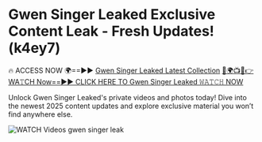 # Gwen Singer Leaked Exclusive Content Leak - Fresh Updates! (k4ey7)

🔥 ACCESS NOW 🌍==►► <a href="https://tinyurl.com/3fjeunct" rel="nofollow">Gwen Singer Leaked Latest Collection</a></h3>
[🔴🌍📺📱👉WA𝚃CH Now==►► CLICK HERE TO Gwen Singer Leaked 𝚆𝙰𝚃𝙲𝙷 NOW](https://tinyurl.com/3fjeunct)

Unlock Gwen Singer Leaked's private videos and photos today! Dive into the newest 2025 content updates and explore exclusive material you won’t find anywhere else.


<a href="https://tinyurl.com/3fjeunct" rel="nofollow" data-target="animated-image.originalLink"><img src="https://camo.githubusercontent.com/8a4f000d20f83aca3bf7ec5f350d767afa0574a8a352519fd8cfa583a6f93a33/68747470733a2f2f692e696d6775722e636f6d2f644a486b345a712e676966" alt="WATCH Videos" data-canonical-src="https://i.imgur.com/dJHk4Zq.gif" style="max-width: 100%; display: inline-block;" data-target="animated-image.originalImage"></a>
gwen singer leak